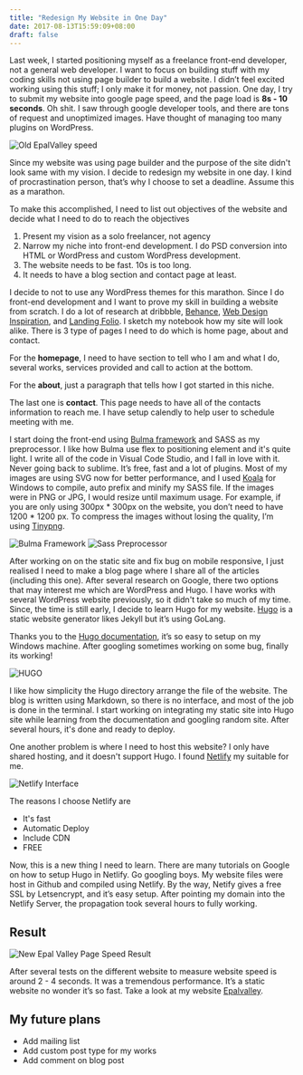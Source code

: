 ```yaml
---
title: "Redesign My Website in One Day"
date: 2017-08-13T15:59:09+08:00
draft: false
---
```

Last week, I started positioning myself as a freelance front-end developer, not a general web developer. I want to focus on building stuff with my coding skills not using page builder to build a website. I didn’t feel excited working using this stuff; I only make it for money, not passion. One day, I try to submit my website into google page speed, and the page load is **8s - 10 seconds**. Oh shit. I saw through google developer tools, and there are tons of request and unoptimized images. Have thought of managing too many plugins on WordPress.  

![Old EpalValley speed](/image/20170813/ev_old.png)

Since my website was using page builder and the purpose of the site didn't look same with my vision. I decide to redesign my website in one day. I kind of procrastination person, that’s why I choose to set a deadline. Assume this as a marathon.

To make this accomplished, I need to list out objectives of the website and decide what I need to do to reach the objectives

1. Present my vision as a solo freelancer, not agency
2. Narrow my niche into front-end development. I do PSD conversion into HTML or WordPress and custom WordPress development.
3. The website needs to be fast. 10s is too long.
4. It needs to have a blog section and contact page at least.

I decide to not to use any WordPress themes for this marathon. Since I do front-end development and I want to prove my skill in building a website from scratch. I do a lot of research at dribbble,  [Behance](http://behance.com), [Web Design Inspiration](http://www.webdesign-inspiration.com), and [Landing Folio](http://www.landingfolio.com). I sketch my notebook how my site will look alike. There is 3 type of pages I need to do which is home page, about and contact.

For the **homepage**, I need to have section to tell who I am and what I do, several works, services provided and call to action at the bottom.

For the **about**, just a paragraph that tells how I got started in this niche.

The last one is **contact**. This page needs to have all of the contacts information to reach me. I have setup calendly to help user to schedule meeting with me.  

I start doing the front-end using [Bulma framework](http://bulma.io/) and SASS as my preprocessor. I like how Bulma use flex to positioning element and it's quite light. I write all of the code in Visual Code Studio, and I fall in love with it. Never going back to sublime. It’s free, fast and a lot of plugins. Most of my images are using SVG now for better performance, and I used [Koala](http://koala-app.com/) for Windows to compile, auto prefix and minify my SASS file. If the images were in PNG or JPG, I would resize until maximum usage. For example, if you are only using 300px * 300px on the website, you don’t need to have 1200 * 1200 px. To compress the images without losing the quality, I’m using [Tinypng](http://tinypng.com).

![Bulma Framework](/image/20170813/Bulma.png)
![Sass Preprocessor](/image/20170813/SASS.png)

After working on on the static site and fix bug on mobile responsive, I just realised I need to make a blog page where I share all of the articles (including this one). After several research on Google, there two options that may interest me which are WordPress and Hugo. I have works with several WordPress website previously, so it didn't take so much of my time.  Since, the time is still early, I decide to learn Hugo for my website. [Hugo](https://gohugo.io) is a static website generator likes Jekyll but it’s using GoLang.

Thanks you to the [Hugo documentation](https://gohugo.io/documentation/), it’s so easy to setup on my Windows machine. After googling sometimes working on some bug, finally its working!

![HUGO](/image/20170813/hugo.png)

I like how simplicity the Hugo directory arrange the file of the website. The blog is written using Markdown, so there is no interface, and most of the job is done in the terminal. I start working on integrating my static site into Hugo site while learning from the documentation and googling random site. After several hours, it's done and ready to deploy.

One another problem is where I need to host this website? I only have shared hosting, and it doesn't support Hugo. I found [Netlify](https://www.netlify.com/) my suitable for me.

![Netlify Interface](/image/20170813/Netlify.png)

The reasons I choose Netlify are
* It's fast
* Automatic Deploy
* Include CDN
* FREE

Now, this is a new thing I need to learn. There are many tutorials on Google on how to setup Hugo in Netlify. Go googling boys. My website files were host in Github and compiled using Netlify.
By the way, Netify gives a free SSL by Letsencrypt, and it’s easy setup. After pointing my domain into the Netlify Server, the propagation took several hours to fully working.


## Result


![New Epal Valley Page Speed Result](/image/20170813/ev_new.png)


After several tests on the different website to measure website speed is around 2 - 4 seconds. It was a tremendous performance. It’s a static website no wonder it’s so fast.  Take a look at my website [Epalvalley](https://www.epalvalley.com).


## My future plans


* Add mailing list
* Add custom post type for my works
* Add comment on blog post  
